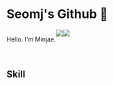 # Seomj's Github 👋 
<div style="display:flex; flex-direction:row;">
  <p>
    Hello. I'm Minjae.
  </p>
  <a href="https://seomj74.tistory.com/">
    <img src="https://img.shields.io/badge/Tistory-000000?style=for-the-badge&logo=Tistory&logoColor=White">
  </a>
  <a href="https://seomj74.tistory.com/">
      <img src="https://img.shields.io/badge/Notion-000000?style=for-the-badge&logo=Notion&logoColor=white"> 
  </a>
</div><br>

<!--
[![seomj's GitHub stats](https://github-readme-stats.vercel.app/api?username=seomj)](https://github.com/anuraghazra/github-readme-stats)
-->

  ## Skill
  

<!--
**seomj/seomj** is a ✨ _special_ ✨ repository because its `README.md` (this file) appears on your GitHub profile.

Here are some ideas to get you started:

- 🔭 I’m currently working on ...
- 🌱 I’m currently learning ...
- 👯 I’m looking to collaborate on ...
- 🤔 I’m looking for help with ...
- 💬 Ask me about ...
- 📫 How to reach me: ...
- 😄 Pronouns: ...
- ⚡ Fun fact: ...
-->
